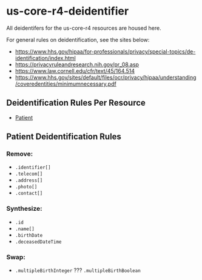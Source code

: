 # us-core-r4-deidentifier

All deidentifers for the us-core-r4 resources are housed here.

For general rules on deidentification, see the sites below:
- https://www.hhs.gov/hipaa/for-professionals/privacy/special-topics/de-identification/index.html
- https://privacyruleandresearch.nih.gov/pr_08.asp
- https://www.law.cornell.edu/cfr/text/45/164.514
- https://www.hhs.gov/sites/default/files/ocr/privacy/hipaa/understanding/coveredentities/minimumnecessary.pdf

## Deidentification Rules Per Resource
- [Patient](#patient-deidentification)


## Patient Deidentification Rules

### Remove:
- `.identifier[]`
- `.telecom[]`
- `.address[]`
- `.photo[]`
- `.contact[]`

### Synthesize:
- `.id`
- `.name[]`
- `.birthDate`
- `.deceasedDateTime`

### Swap:
- `.multipleBirthInteger` ??? `.multipleBirthBoolean` 
